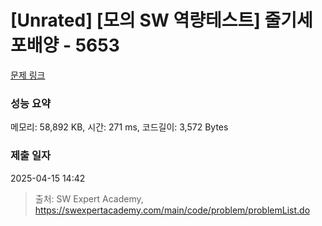 # [Unrated] [모의 SW 역량테스트] 줄기세포배양 - 5653 

[문제 링크](https://swexpertacademy.com/main/code/problem/problemDetail.do?contestProbId=AWXRJ8EKe48DFAUo) 

### 성능 요약

메모리: 58,892 KB, 시간: 271 ms, 코드길이: 3,572 Bytes

### 제출 일자

2025-04-15 14:42



> 출처: SW Expert Academy, https://swexpertacademy.com/main/code/problem/problemList.do